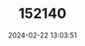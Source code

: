 ---
title: "152140"
category: "Coryphantha echinus"
draft: false
date: 2024-02-22 13:03:51
languages:
  English: ["Cory-Cactus Hedgehog", "Sea Urchin Cactus"]
---